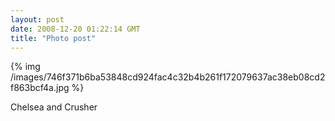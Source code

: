 ```yaml
---
layout: post
date: 2008-12-20 01:22:14 GMT
title: "Photo post"
---
```

{% img /images/746f371b6ba53848cd924fac4c32b4b261f172079637ac38eb08cd2f863bcf4a.jpg %}

Chelsea and Crusher